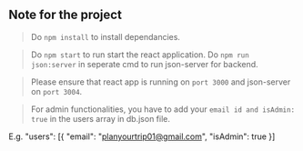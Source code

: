 ## Note for the project

>Do `npm install` to install dependancies.

> Do `npm start` to run start the react application. Do `npm run json:server` in seperate cmd to run json-server for backend.

> Please ensure that react app is running on `port 3000` and json-server on `port 3004`.

> For admin functionalities, you have to add your `email id and isAdmin: true` in the users array in db.json file.


E.g.
    "users": [{
    "email": "planyourtrip01@gmail.com",
    "isAdmin": true
    }]